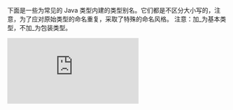 下面是一些为常见的 Java 类型内建的类型别名。它们都是不区分大小写的，注意，为了应对原始类型的命名重复，采取了特殊的命名风格。
注意：加_为基本类型，不加_为包装类型。

![avatar](https://note.youdao.com/ynoteshare1/index.html?id=9c46161b365f01d5953ec9794d449f9f&type=note)
